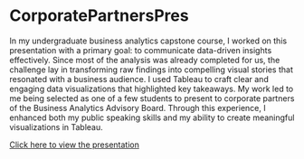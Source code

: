 # CorporatePartnersPres

In my undergraduate business analytics capstone course, I worked on this presentation with a primary goal: to communicate data-driven insights effectively. Since most of the analysis was already completed for us, the challenge lay in transforming raw findings into compelling visual stories that resonated with a business audience. I used Tableau to craft clear and engaging data visualizations that highlighted key takeaways. My work led to me being selected as one of a few students to present to corporate partners of the Business Analytics Advisory Board. Through this experience, I enhanced both my public speaking skills and my ability to create meaningful visualizations in Tableau.

[Click here to view the presentation](https://github.com/your-username/your-repo/raw/main/your-slides.pdf)
